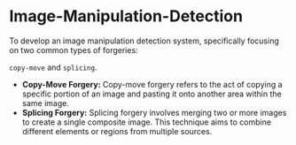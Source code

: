 # Image-Manipulation-Detection

To develop an image manipulation detection system, specifically focusing on two common types of forgeries: 

`copy-move` and `splicing`.

- **Copy-Move Forgery:** Copy-move forgery refers to the act of copying a specific portion of an image and pasting it onto another area within the same image.
- **Splicing Forgery:** Splicing forgery involves merging two or more images to create a single composite image. This technique aims to combine different elements or regions from multiple sources.
